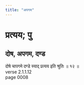 ```yaml
---
title: "अपगम"
---
```


# प्रत्यय; पु
## दोष, अपगम, दण्ड
दोषे चापगमे दण्डे स्याद् प्रत्यय इति श्रुतिः ॥ १२ ॥<br />verse 2.1.1.12<br />page 0008

